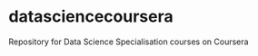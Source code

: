 datasciencecoursera
===================

Repository for Data Science Specialisation courses on Coursera
